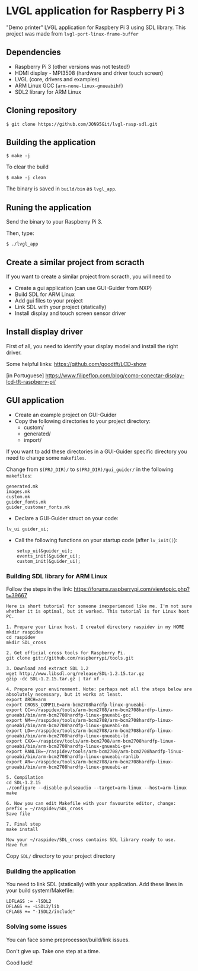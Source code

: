 # LVGL application for Raspberry Pi 3

"Demo printer" LVGL application for Raspbery Pi 3 using SDL library.
This project was made from `lvgl-port-linux-frame-buffer`

## Dependencies
- Raspberry Pi 3 (other versions was not tested!)
- HDMI display - MPI3508 (hardware and driver touch screen)
- LVGL (core, drivers and examples)
- ARM Linux GCC (`arm-none-linux-gnueabihf`)
- SDL2 library for ARM Linux

## Cloning repository
```
$ git clone https://github.com/JON95Git/lvgl-rasp-sdl.git
```

## Building the application
```
$ make -j
```
To clear the build
```
$ make -j clean
```
The binary is saved in `build/bin` as `lvgl_app`.

## Runing the application
Send the binary to your Raspberry Pi 3.

Then, type:

```
$ ./lvgl_app
```
## Create a similar project from scracth
If you want to create a similar project from scracth, you will need to
- Create a gui application (can use GUI-Guider from NXP)
- Build SDL for ARM Linux
- Add gui files to your project
- Link SDL with your project (statically)
- Install display and touch screen sensor driver

## Install display driver
First of all, you need to identify your display model and install the right driver.

Some helpful links:
https://github.com/goodtft/LCD-show

[in Portuguese] https://www.filipeflop.com/blog/como-conectar-display-lcd-tft-raspberry-pi/


## GUI application
- Create an example project on GUI-Guider
- Copy the following directories to your project directory:
	- custom/
	- generated/
	- import/
  
If you want to add these directories in a GUI-Guider specific directory
you need to change some `makefiles`.

Change from `$(PRJ_DIR)/` to `$(PRJ_DIR)/gui_guider/` in the following `makefiles`:

    generated.mk
    images.mk
    custom.mk
    guider_fonts.mk
    guider_customer_fonts.mk

- Declare a GUI-Guider struct on your code:
```
lv_ui guider_ui;
```

- Call the following functions on your startup code (after `lv_init()`):
```
	setup_ui(&guider_ui);
    events_init(&guider_ui);
    custom_init(&guider_ui);
```
### Building SDL library for ARM Linux
Follow the steps in the link: https://forums.raspberrypi.com/viewtopic.php?t=39667

```
Here is short tutorial for someone inexperienced like me. I'm not sure whether it is optimal, but it worked. This tutorial is for Linux host PC.

1. Prepare your Linux host. I created directory raspidev in my HOME
mkdir raspidev
cd raspidev
mkdir SDL_cross

2. Get official cross tools for Raspberry Pi.
git clone git://github.com/raspberrypi/tools.git

3. Download and extract SDL 1.2
wget http://www.libsdl.org/release/SDL-1.2.15.tar.gz
gzip -dc SDL-1.2.15.tar.gz | tar xf -

4. Prepare your environment. Note: perhaps not all the steps below are absolutely necessary, but it works at least.
export ARCH=arm
export CROSS_COMPILE=arm-bcm2708hardfp-linux-gnueabi-
export CC=~/raspidev/tools/arm-bcm2708/arm-bcm2708hardfp-linux-gnueabi/bin/arm-bcm2708hardfp-linux-gnueabi-gcc
export NM=~/raspidev/tools/arm-bcm2708/arm-bcm2708hardfp-linux-gnueabi/bin/arm-bcm2708hardfp-linux-gnueabi-nm
export LD=~/raspidev/tools/arm-bcm2708/arm-bcm2708hardfp-linux-gnueabi/bin/arm-bcm2708hardfp-linux-gnueabi-ld
export CXX=~/raspidev/tools/arm-bcm2708/arm-bcm2708hardfp-linux-gnueabi/bin/arm-bcm2708hardfp-linux-gnueabi-g++
export RANLIB=~/raspidev/tools/arm-bcm2708/arm-bcm2708hardfp-linux-gnueabi/bin/arm-bcm2708hardfp-linux-gnueabi-ranlib
export AR=~/raspidev/tools/arm-bcm2708/arm-bcm2708hardfp-linux-gnueabi/bin/arm-bcm2708hardfp-linux-gnueabi-ar

5. Compilation
cd SDL-1.2.15
./configure --disable-pulseaudio --target=arm-linux --host=arm-linux
make

6. Now you can edit Makefile with your favourite editor, change:
prefix = ~/raspidev/SDL_cross
Save file

7. Final step
make install

Now your ~/raspidev/SDL_cross contains SDL library ready to use.
Have fun
```
Copy `SDL/` directory to your project directory

### Building the application
You need to link SDL (statically) with your application.
Add these lines in your build system/Makefile:

```
LDFLAGS := -lSDL2
DFLAGS += -LSDL2/lib
CFLAGS += "-ISDL2/include"
```

### Solving some issues
You can face some preprocessor/build/link issues.

Don't give up. Take one step at a time.

Good luck!
